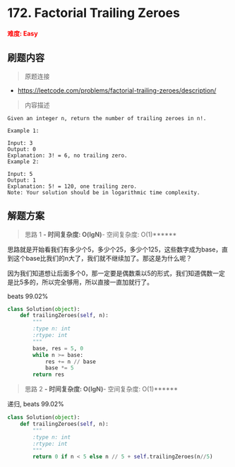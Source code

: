 # 172. Factorial Trailing Zeroes

**<font color=red>难度: Easy</font>**

## 刷题内容

> 原题连接

* https://leetcode.com/problems/factorial-trailing-zeroes/description/

> 内容描述

```
Given an integer n, return the number of trailing zeroes in n!.

Example 1:

Input: 3
Output: 0
Explanation: 3! = 6, no trailing zero.
Example 2:

Input: 5
Output: 1
Explanation: 5! = 120, one trailing zero.
Note: Your solution should be in logarithmic time complexity.
```

## 解题方案

> 思路 1
******- 时间复杂度: O(lgN)******- 空间复杂度: O(1)******

思路就是开始看我们有多少个5，多少个25，多少个125，这些数字成为base，直到这个base比我们的n大了，我们就不继续加了。那这是为什么呢？

因为我们知道想让后面多个0，那一定要是偶数乘以5的形式，我们知道偶数一定是比5多的，所以完全够用，所以直接一直加就行了。

beats 99.02%

```python
class Solution(object):
    def trailingZeroes(self, n):
        """
        :type n: int
        :rtype: int
        """
        base, res = 5, 0
        while n >= base:
            res += n // base
            base *= 5
        return res
```



> 思路 2
******- 时间复杂度: O(lgN)******- 空间复杂度: O(1)******

递归, beats 99.02%

```python
class Solution(object):
    def trailingZeroes(self, n):
        """
        :type n: int
        :rtype: int
        """
        return 0 if n < 5 else n // 5 + self.trailingZeroes(n//5)
```


